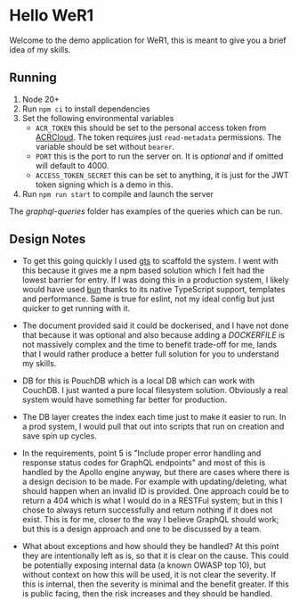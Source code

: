 # Hello WeR1

Welcome to the demo application for WeR1, this is meant to give you a brief idea of my skills.

## Running

1. Node 20+
2. Run `npm ci` to install dependencies
3. Set the following environmental variables
   - `ACR_TOKEN` this should be set to the personal access token from [ACRCloud](https://console.acrcloud.com/account?region=eu-west-1#/developer). The token requires just `read-metadata` permissions. The variable should be set without `bearer`.
   - `PORT` this is the port to run the server on. It is _optional_ and if omitted will default to 4000.
   - `ACCESS_TOKEN_SECRET` this can be set to anything, it is just for the JWT token signing which is a demo in this.
4. Run `npm run start` to compile and launch the server

The _graphql-queries_ folder has examples of the queries which can be run.

## Design Notes

- To get this going quickly I used [gts](https://github.com/google/gts) to scaffold the system. I went with this because it gives me a npm based solution which I felt had the lowest barrier for entry. If I was doing this in a production system, I likely would have used [bun](https://bun.sh/) thanks to its native TypeScript support, templates and performance. Same is true for eslint, not my ideal config but just quicker to get running with it.

- The document provided said it could be dockerised, and I have not done that because it was optional and also because adding a _DOCKERFILE_ is not massively complex and the time to benefit trade-off for me, lands that I would rather produce a better full solution for you to understand my skills.

- DB for this is PouchDB which is a local DB which can work with CouchDB. I just wanted a pure local filesystem solution. Obviously a real system would have something far better for production.

- The DB layer creates the index each time just to make it easier to run. In a prod system, I would pull that out into scripts that run on creation and save spin up cycles.

- In the requirements, point 5 is "Include proper error handling and response status codes for GraphQL endpoints" and most of this is handled by the Apollo engine anyway, but there are cases where there is a design decision to be made. For example with updating/deleting, what should happen when an invalid ID is provided. One approach could be to return a 404 which is what I would do in a RESTFul system; but in this I chose to always return successfully and return nothing if it does not exist. This is for me, closer to the way I believe GraphQL should work; but this is a design approach and one to be discussed by a team.

- What about exceptions and how should they be handled? At this point they are intentionally left as is, so that it is clear on the cause. This could be potentially exposing internal data (a known OWASP top 10), but without context on how this will be used, it is not clear the severity. If this is internal, then the severity is minimal and the benefit greater. If this is public facing, then the risk increases and they should be handled.
